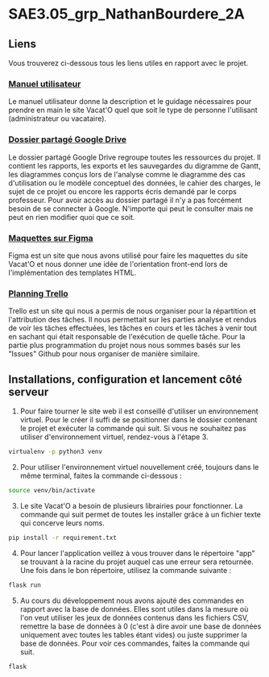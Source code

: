 # SAE3.05_grp_NathanBourdere_2A

## Liens
Vous trouverez ci-dessous tous les liens utiles en rapport avec le projet.

### [Manuel utilisateur](https://github.com/NathanBourdere/SAE3.05_grp_NathanBourdere_2A/wiki)
Le manuel utilisateur donne la description et le guidage nécessaires pour prendre en main le site Vacat'O quel que soit le type de personne l'utilisant (administrateur ou vacataire).

### [Dossier partagé Google Drive](https://drive.google.com/drive/folders/1n3ntdANdTEU4EXUBkdOFUPeqhCDqvSGY?usp=sharing)
Le dossier partagé Google Drive regroupe toutes les ressources du projet. Il contient les rapports, les exports et les sauvegardes du digramme de Gantt, les diagrammes conçus lors de l'analyse comme le diagramme des cas d'utilisation ou le modèle conceptuel des données, le cahier des charges, le sujet de ce projet ou encore les rapports écris demandé par le corps professeur. Pour avoir accès au dossier partagé il n'y a pas forcément besoin de se connecter à Google. N'importe qui peut le consulter mais ne peut en rien modifier quoi que ce soit.

### [Maquettes sur Figma](https://www.figma.com/file/6Ac3W80ETHOQVFtlyHYx3N/Vacataire?node-id=0%3A1)
Figma est un site que nous avons utilisé pour faire les maquettes du site Vacat'O et nous donner une idée de l'orientation front-end lors de l'implémentation des templates HTML.

### [Planning Trello](https://trello.com/invite/saes305/ATTI4c2f89044ce7c7d1f58ca0dca85d3adaB77ECDE7)
Trello est un site qui nous a permis de nous organiser pour la répartition et l'attribution des tâches. Il nous permettait sur les parties analyse et rendus de voir les tâches effectuées, les tâches en cours et les tâches à venir tout en sachant qui était responsable de l'exécution de quelle tâche. Pour la partie plus programmation du projet nous nous sommes basés sur les "Issues" Github pour nous organiser de manière similaire.

## Installations, configuration et lancement côté serveur

1. Pour faire tourner le site web il est conseillé d'utiliser un environnement virtuel. Pour le créer il suffi de se positionner dans le dossier contenant le projet et exécuter la commande qui suit. Si vous ne souhaitez pas utiliser d'environnement virtuel, rendez-vous à l'étape 3.
```sh
virtualenv -p python3 venv
```

2. Pour utiliser l'environnement virtuel nouvellement créé, toujours dans le même terminal, faites la commande ci-dessous :
```sh
source venv/bin/activate
```

3. Le site Vacat'O a besoin de plusieurs librairies pour fonctionner. La commande qui suit permet de toutes les installer grâce à un fichier texte qui concerve leurs noms.
```sh
pip install -r requirement.txt
```

4. Pour lancer l'application veillez à vous trouver dans le répertoire "app" se trouvant à la racine du projet auquel cas une erreur sera retournée. Une fois dans le bon répertoire, utilisez la commande suivante :
```sh
flask run
```

5. Au cours du développement nous avons ajouté des commandes en rapport avec la base de données. Elles sont utiles dans la mesure où l'on veut utiliser les jeux de données contenus dans les fichiers CSV, remettre la base de données à 0 (c'est à dire avoir une base de données uniquement avec toutes les tables étant vides) ou juste supprimer la base de données. Pour voir ces commandes, faites la commande qui suit.
```sh
flask
```
